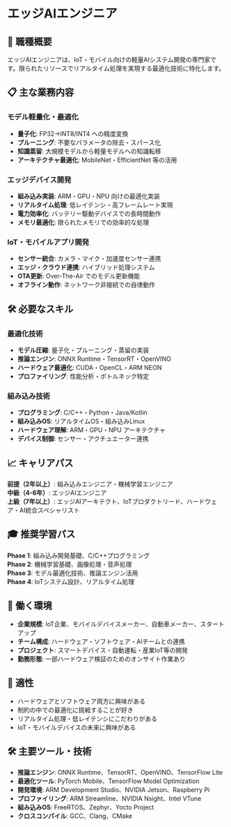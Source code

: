 # エッジAIエンジニア

## 🎯 職種概要
エッジAIエンジニアは、IoT・モバイル向けの軽量AIシステム開発の専門家です。限られたリソースでリアルタイム処理を実現する最適化技術に特化します。

## 📋 主な業務内容

### モデル軽量化・最適化
- **量子化**: FP32→INT8/INT4 への精度変換
- **プルーニング**: 不要なパラメータの除去・スパース化
- **知識蒸留**: 大規模モデルから軽量モデルへの知識転移
- **アーキテクチャ最適化**: MobileNet・EfficientNet 等の活用

### エッジデバイス開発
- **組み込み実装**: ARM・GPU・NPU 向けの最適化実装
- **リアルタイム処理**: 低レイテンシ・高フレームレート実現
- **電力効率化**: バッテリー駆動デバイスでの長時間動作
- **メモリ最適化**: 限られたメモリでの効率的な処理

### IoT・モバイルアプリ開発
- **センサー統合**: カメラ・マイク・加速度センサー連携
- **エッジ・クラウド連携**: ハイブリッド処理システム
- **OTA更新**: Over-The-Air でのモデル更新機能
- **オフライン動作**: ネットワーク非接続での自律動作

## 🛠️ 必要なスキル

### 最適化技術
- **モデル圧縮**: 量子化・プルーニング・蒸留の実装
- **推論エンジン**: ONNX Runtime・TensorRT・OpenVINO
- **ハードウェア最適化**: CUDA・OpenCL・ARM NEON
- **プロファイリング**: 性能分析・ボトルネック特定

### 組み込み技術
- **プログラミング**: C/C++・Python・Java/Kotlin
- **組み込みOS**: リアルタイムOS・組み込みLinux
- **ハードウェア理解**: ARM・GPU・NPU アーキテクチャ
- **デバイス制御**: センサー・アクチュエーター連携

## 📈 キャリアパス
**前提（2年以上）**: 組み込みエンジニア・機械学習エンジニア  
**中級（4-6年）**: エッジAIエンジニア  
**上級（7年以上）**: エッジAIアーキテクト、IoTプロダクトリード、ハードウェア・AI統合スペシャリスト

## 🎓 推奨学習パス
**Phase 1**: 組み込み開発基礎、C/C++プログラミング  
**Phase 2**: 機械学習基礎、画像処理・音声処理  
**Phase 3**: モデル最適化技術、推論エンジン活用  
**Phase 4**: IoTシステム設計、リアルタイム処理

## 💼 働く環境
- **企業規模**: IoT企業、モバイルデバイスメーカー、自動車メーカー、スタートアップ
- **チーム構成**: ハードウェア・ソフトウェア・AIチームとの連携
- **プロジェクト**: スマートデバイス・自動運転・産業IoT等の開発
- **勤務形態**: 一部ハードウェア検証のためのオンサイト作業あり

## 🎯 適性
- ハードウェアとソフトウェア両方に興味がある
- 制約の中での最適化に挑戦することが好き
- リアルタイム処理・低レイテンシにこだわりがある
- IoT・モバイルデバイスの未来に興味がある

## 🛠️ 主要ツール・技術
- **推論エンジン**: ONNX Runtime、TensorRT、OpenVINO、TensorFlow Lite
- **最適化ツール**: PyTorch Mobile、TensorFlow Model Optimization
- **開発環境**: ARM Development Studio、NVIDIA Jetson、Raspberry Pi
- **プロファイリング**: ARM Streamline、NVIDIA Nsight、Intel VTune
- **組み込みOS**: FreeRTOS、Zephyr、Yocto Project
- **クロスコンパイル**: GCC、Clang、CMake 